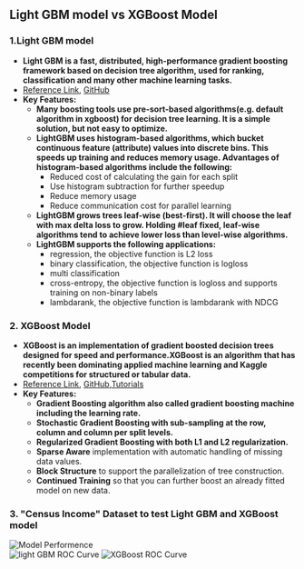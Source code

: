 ## Light GBM model vs XGBoost Model

### 1.Light GBM model

- **Light GBM is a fast, distributed, high-performance gradient boosting framework based on decision tree algorithm, used for ranking, classification and many other machine learning tasks.**
- [Reference Link](https://lightgbm.readthedocs.io/en/latest/), [GitHub](https://github.com/Microsoft/LightGBM) 
- **Key Features:**
  - **Many boosting tools use pre-sort-based algorithms(e.g. default algorithm in xgboost) for decision tree learning. It is a simple solution, but not easy to optimize.**
  - **LightGBM uses histogram-based algorithms, which bucket continuous feature (attribute) values into discrete bins. This speeds up training and reduces memory usage. Advantages of histogram-based algorithms include the following:**
    - Reduced cost of calculating the gain for each split
    - Use histogram subtraction for further speedup
    - Reduce memory usage
    - Reduce communication cost for parallel learning
  - **LightGBM grows trees leaf-wise (best-first). It will choose the leaf with max delta loss to grow. Holding #leaf fixed, leaf-wise algorithms tend to achieve lower loss than level-wise algorithms.**
  - **LightGBM supports the following applications:**
      - regression, the objective function is L2 loss
      - binary classification, the objective function is logloss
      - multi classification
      - cross-entropy, the objective function is logloss and supports training on non-binary labels
      - lambdarank, the objective function is lambdarank with NDCG

### 2. XGBoost Model

- **XGBoost is an implementation of gradient boosted decision trees designed for speed and performance.XGBoost is an algorithm that has recently been dominating applied machine learning and Kaggle competitions for structured or tabular data.**
- [Reference Link](https://xgboost.readthedocs.io/en/latest/), [GitHub](https://github.com/dmlc/xgboost),[Tutorials](https://github.com/dmlc/xgboost/tree/master/demo#tutorials)
- **Key Features:**
    - **Gradient Boosting algorithm also called gradient boosting machine including the learning rate.**
    - **Stochastic Gradient Boosting with sub-sampling at the row, column and column per split levels.**
    - **Regularized Gradient Boosting with both L1 and L2 regularization.**
    - **Sparse Aware** implementation with automatic handling of missing data values.
    - **Block Structure** to support the parallelization of tree construction.
    - **Continued Training** so that you can further boost an already fitted model on new data.
    
### 3. "Census Income" Dataset to test Light GBM and XGBoost model
![Model Performence]()   
![light GBM ROC Curve]()
![XGBoost ROC Curve]()







